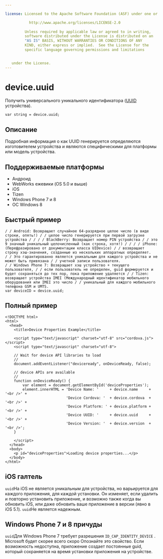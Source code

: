 ```yaml
---

license: Licensed to the Apache Software Foundation (ASF) under one or more contributor license agreements. See the NOTICE file distributed with this work for additional information regarding copyright ownership. The ASF licenses this file to you under the Apache License, Version 2.0 (the "License"); you may not use this file except in compliance with the License. You may obtain a copy of the License at

           http://www.apache.org/licenses/LICENSE-2.0
    
         Unless required by applicable law or agreed to in writing,
         software distributed under the License is distributed on an
         "AS IS" BASIS, WITHOUT WARRANTIES OR CONDITIONS OF ANY
         KIND, either express or implied.  See the License for the
         specific language governing permissions and limitations
    

   under the License.
---
```


# device.uuid

Получить универсального уникального идентификатора ([UUID][1] устройства).

 [1]: http://en.wikipedia.org/wiki/Universally_Unique_Identifier

    var string = device.uuid;
    

## Описание

Подробная информация о как UUID генерируется определяются изготовителем устройства и являются специфическими для платформы или модель устройства.

## Поддерживаемые платформы

*   Андроид
*   WebWorks ежевики (OS 5.0 и выше)
*   iOS
*   Tizen
*   Windows Phone 7 и 8
*   ОС Windows 8

## Быстрый пример

    / / Android: Возвращает случайное 64-разрядное целое число (в виде строки, опять!) / / целое число генерируется при первой загрузке устройства / / / / BlackBerry: Возвращает номер PIN устройства / / это 9 значный уникальный целочисленный (как строка, хотя!) / / / / iPhone: (Перефразировано от документации класса UIDevice) / / возвращает строку хэш-значения, созданные из нескольких аппаратных определяет.
    / / Это гарантированно является уникальным для каждого устройства и не может быть привязана / / учетной записи пользователя.
    / / Windows Phone 7: Возвращает хэш устройство + текущего пользователя, / / если пользователь не определен, guid формируется и будет сохраняться до тех пор, пока приложение удаляется / / Tizen: возвращает устройства IMEI (Международный идентификатор мобильного оборудования или IMEI это число / / уникальный для каждого мобильного телефона GSM и UMTS.
    var deviceID = device.uuid;
    

## Полный пример

    <!DOCTYPE html>
    <html>
      <head>
        <title>Device Properties Example</title>
    
        <script type="text/javascript" charset="utf-8" src="cordova.js"></script>
        <script type="text/javascript" charset="utf-8">
    
        // Wait for device API libraries to load
        //
        document.addEventListener("deviceready", onDeviceReady, false);
    
        // device APIs are available
        //
        function onDeviceReady() {
            var element = document.getElementById('deviceProperties');
            element.innerHTML = 'Device Name: '     + device.name     + '<br />' +
                                'Device Cordova: '  + device.cordova  + '<br />' +
                                'Device Platform: ' + device.platform + '<br />' +
                                'Device UUID: '     + device.uuid     + '<br />' +
                                'Device Version: '  + device.version  + '<br />';
        }
    
        </script>
      </head>
      <body>
        <p id="deviceProperties">Loading device properties...</p>
      </body>
    </html>
    

## iOS галтель

`uuid`На iOS не является уникальным для устройства, но варьируется для каждого приложения, для каждой установки. Он изменяет, если удалить и повторно установить приложение, и возможно также когда вы обновить iOS, или даже обновить ваше приложение в версии (явно в iOS 5.1). `uuid`Не является надежным.

## Windows Phone 7 и 8 причуды

`uuid`Для Windows Phone 7 требует разрешения `ID_CAP_IDENTITY_DEVICE` . Microsoft будет скорее всего скоро Опознайте это свойство. Если возможность недоступна, приложение создает постоянные guid, который сохраняется на время установки приложения на устройстве.